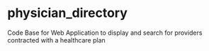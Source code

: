 # physician_directory
Code Base for Web Application to display and search for providers contracted with a healthcare plan
